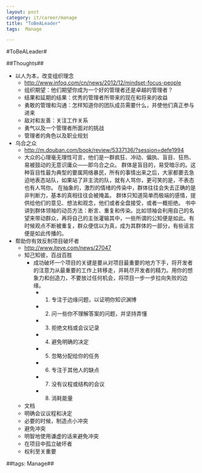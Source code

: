 ```yaml
---
layout: post
category: it/career/manage
title: "ToBeALeader"
tags:  Manage

---
```

#ToBeALeader#



##Thoughts##
* 以人为本，改变组织理念
  * http://www.infoq.com/cn/news/2012/12/mindset-focus-people
  * 组织期望：他们期望你成为一个好的管理者还是卓越的管理者？
  * 结果和延期的结果：优秀的管理者所带来的现在和将来的收益
  * 勇敢的管理和沟通：怎样知道你的团队成员需要什么，并使他们真正参与进来
  * 敌对和友善：关注工作关系
  * 勇气以及一个管理者所面对的挑战
  * 管理者的角色以及职业规划
* 乌合之众
  * http://m.douban.com/book/review/5337136/?session=defe1994
  * 大众的心理毫无理性可言，他们是一群疯狂、冲动、偏执、盲目、狂热、易被鼓动的无意识庸众——即乌合之众。 群体是盲目的，易受暗示的。这种盲目性最为典型的要属网络暴民，所有的事情出来之后，大家都要去急迫地表态站队，如果站了非主流的队，就有人骂你，更可笑的是，不表态也有人骂你。 在抽象的，激烈的情绪的传染中，群体往往会失去正确的是非判断力，基本的真相往往会被掩盖。 群体只知道简单而极端的感情，提供给他们的意见、想法和观念，他们或者全盘接受，或者一概拒绝。 书中讲到群体领袖的动员方法：断言、重复和传染。比如领袖会利用自己的名望来带动群众，再将自己的主张灌输其中，一些所谓的公知便是如此。有时候观点不断被重复，群众便信以为真，成为其群体的一部分，有些谣言便是如此传播的。
* 帮助你有效反制项目破坏者
  * http://www.iteye.com/news/27047
  * 知己知彼，百战百胜
    * 成功破坏一个项目的关键是要从对项目最重要的地方下手，将开发者的注意力从最重要的工作上转移走，并耗尽开发者的精力。用你的想象力和创造力，不要放过任何机会，将项目一步一步拉向失败的边缘。
      * 1. 专注于边缘问题，以证明你知识渊博
      * 2. 问一些你不理解答案的问题，并坚持弄懂
      * 3. 拒绝文档或会议记录
      * 4. 避免明确的决定
      * 5. 忽略分配给你的任务
      * 6. 专注于其他人的缺点
      * 7. 没有议程或结构的会议
      * 8. 消耗能量
  * 文档
  * 明确会议议程和决定
  * 必要的时候，制造点小冲突
  * 避免冲突
  * 明智地使用谦虚的话来避免冲突
  * 在项目中孤立破坏者
  * 权利至关重要



##tags: Manage##
